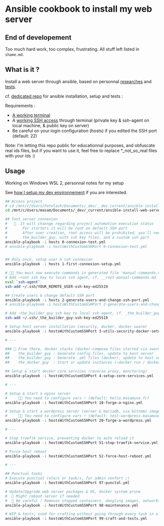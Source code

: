 # Ansible cookbook to install my web server

## End of developement

Too much hard work, too complex, frustrating. All stuff left listed in `shame.md`.

## What is it ?

Install a web server through ansible, based on personnal [researches](https://github.com/youpiwaza/notes-installation-serveur-web-docker) and [tests](https://github.com/youpiwaza/server-related-tutorials).

cf. [dedicated repo](https://github.com/youpiwaza/server-related-tutorials/tree/master/02-ansible) for ansible installation, setup and tests :

Requirements :

- [A working terminal](https://github.com/youpiwaza/install-dev-env)
- A [working SSH access](https://github.com/youpiwaza/server-related-tutorials/tree/master/02-ansible/01-configuration-ssh) through terminal (private key & ssh-agent on local machine, & public key on server)
- Be careful on your login configuration (hosts) if you edited the SSH port (default: 22)

Note: I'm letting this repo public for educationnal purposes, and obfuscate real ids files, but if you want to use it, feel free to replace *_not_so_real files with your ids :)

## Usage

Working on Windows WSL 2, personnal notes for my setup

See [how I setup my dev environnement](https://github.com/youpiwaza/install-dev-env) if you are interested.

```bash
## Access project
# cd /mnt/c/Users/Patolash/Documents/_dev/__dev_current/ansible-install-web-server/ansible/
cd /mnt/c/Users/masam/Documents/_dev/_current/ansible-install-web-server/ansible/

## Test server connexion
#   🚨  It will channge regarding project automation execution status
#       For starters it will be root on default SSH port
#       After user creation, root access will be prohibited, you'll need to connect through
#       the_builder_guy, with ssh key files, and a custom ssh port
ansible-playbook -i hosts 0-connexion-test.yml
# ansible-playbook -i hostsWithCustomSSHPort 0-connexion-test.yml


## Only once, setup user & ssh connexion
ansible-playbook -i hosts 1-first-connexion-setup.yml

# 🚨👷 You must now execute commands in generated file 'manual-commands.md'
# Add ~root ssh key to local ssh agent, cf. __root-manual-commands.md
eval `ssh-agent`
ssh-add ~/.ssh/YOUR_REMOTE_USER-ssh-key-ed25519

## Create users & change default SSH port
ansible-playbook -i hosts 2-generate-users-and-change-ssh-port.yml
# ansible-playbook -i hostsWithCustomSSHPort 2-generate-users-and-change-ssh-port.yml

# Add ~the_builder_guy ssh key to local ssh agent, cf. _the_builder_guy-manual-commands.md
ssh-add ~/.ssh/_the_builder_guy-ssh-key-ed25519

# Setup host server installation (security, docker, docker swarm)
ansible-playbook -i hostsWithCustomSSHPort 3-utils-security-docker-setup.yml

# ---

### 🛂 From there, docker stacks (docker-compose files started via swarm) will be execute in 3 parts :
##    the_builder_guy : Generate config files, update to host server
##    the_builder_guy : Generate .yml files (docker), update to host server
##    the_docker_guy  : Start or update instances (~docker run / docker stack deploy)

## Setup & start docker core services (reverse proxy, monitoring)
ansible-playbook -i hostsWithCustomSSHPort 4-setup-core-services.yml

# ---

# Setup & start a nginx server
#     🚨🔧 You need to configure vars ! (default: hello.masamune.fr)
ansible-playbook -i hostsWithCustomSSHPort 10-forge-a-nginx.yml

# Setup & start a wordpress server (server & mariadb, via bitnami image).
#     🚨🔧 You need to configure vars ! (default: test-wordpress.masamune.fr)
ansible-playbook -i hostsWithCustomSSHPort 20-forge-a-wordpress.yml

# ---

# Stop traefik service, preventing docker to auto reload it
ansible-playbook -i hostsWithCustomSSHPort 51-stop-traefik-service.yml

# Force host reboot
ansible-playbook -i hostsWithCustomSSHPort 52-force-host-reboot.yml

# ---

## Punctual tasks
# Execute punctual role/s or task/s, for admin confort ;)
ansible-playbook -i hostsWithCustomSSHPort 97-punctal.yml

# Update/Upgrade web server packages & OS, docker system prune
#  🚨 Might reboot server if needed
#  🚨 Be careful ! Removes stopped containers, dangling images, networks & volumes
ansible-playbook -i hostsWithCustomSSHPort 98-maintenance.yml

# WIP & tests, used for crafting without going through every task in a playbook
ansible-playbook -i hostsWithCustomSSHPort 99-craft-and-tests.yml
```
